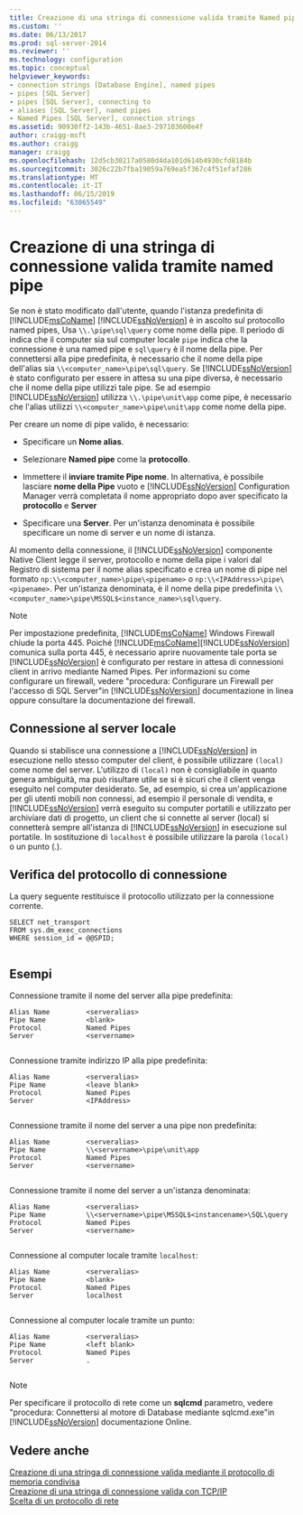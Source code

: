 ```yaml
---
title: Creazione di una stringa di connessione valida tramite Named pipe | Microsoft Docs
ms.custom: ''
ms.date: 06/13/2017
ms.prod: sql-server-2014
ms.reviewer: ''
ms.technology: configuration
ms.topic: conceptual
helpviewer_keywords:
- connection strings [Database Engine], named pipes
- pipes [SQL Server]
- pipes [SQL Server], connecting to
- aliases [SQL Server], named pipes
- Named Pipes [SQL Server], connection strings
ms.assetid: 90930ff2-143b-4651-8ae3-297103600e4f
author: craigg-msft
ms.author: craigg
manager: craigg
ms.openlocfilehash: 12d5cb30217a0580d4da101d614b4930cfd8184b
ms.sourcegitcommit: 3026c22b7fba19059a769ea5f367c4f51efaf286
ms.translationtype: MT
ms.contentlocale: it-IT
ms.lasthandoff: 06/15/2019
ms.locfileid: "63065549"
---
```

# <a name="creating-a-valid-connection-string-using-named-pipes"></a>Creazione di una stringa di connessione valida tramite named pipe
  Se non è stato modificato dall'utente, quando l'istanza predefinita di [!INCLUDE[msCoName](../../includes/msconame-md.md)] [!INCLUDE[ssNoVersion](../../includes/ssnoversion-md.md)] è in ascolto sul protocollo named pipes, Usa `\\.\pipe\sql\query` come nome della pipe. Il periodo di indica che il computer sia sul computer locale `pipe` indica che la connessione è una named pipe e `sql\query` è il nome della pipe. Per connettersi alla pipe predefinita, è necessario che il nome della pipe dell'alias sia `\\<computer_name>\pipe\sql\query`. Se [!INCLUDE[ssNoVersion](../../includes/ssnoversion-md.md)] è stato configurato per essere in attesa su una pipe diversa, è necessario che il nome della pipe utilizzi tale pipe. Se ad esempio [!INCLUDE[ssNoVersion](../../includes/ssnoversion-md.md)] utilizza `\\.\pipe\unit\app` come pipe, è necessario che l'alias utilizzi `\\<computer_name>\pipe\unit\app` come nome della pipe.  
  
 Per creare un nome di pipe valido, è necessario:  
  
-   Specificare un **Nome alias**.  
  
-   Selezionare **Named pipe** come la **protocollo**.  
  
-   Immettere il **inviare tramite Pipe nome**. In alternativa, è possibile lasciare **nome della Pipe** vuoto e [!INCLUDE[ssNoVersion](../../includes/ssnoversion-md.md)] Configuration Manager verrà completata il nome appropriato dopo aver specificato la **protocollo** e **Server**  
  
-   Specificare una **Server**. Per un'istanza denominata è possibile specificare un nome di server e un nome di istanza.  
  
 Al momento della connessione, il [!INCLUDE[ssNoVersion](../../includes/ssnoversion-md.md)] componente Native Client legge il server, protocollo e nome della pipe i valori dal Registro di sistema per il nome alias specificato e crea un nome di pipe nel formato `np:\\<computer_name>\pipe\<pipename>` o `np:\\<IPAddress>\pipe\<pipename>`. Per un'istanza denominata, è il nome della pipe predefinita `\\<computer_name>\pipe\MSSQL$<instance_name>\sql\query`.  
  
> [!NOTE]  
>  Per impostazione predefinita, [!INCLUDE[msCoName](../../includes/msconame-md.md)] Windows Firewall chiude la porta 445. Poiché [!INCLUDE[msCoName](../../includes/msconame-md.md)][!INCLUDE[ssNoVersion](../../includes/ssnoversion-md.md)] comunica sulla porta 445, è necessario aprire nuovamente tale porta se [!INCLUDE[ssNoVersion](../../includes/ssnoversion-md.md)] è configurato per restare in attesa di connessioni client in arrivo mediante Named Pipes. Per informazioni su come configurare un firewall, vedere "procedura: Configurare un Firewall per l'accesso di SQL Server"in [!INCLUDE[ssNoVersion](../../includes/ssnoversion-md.md)] documentazione in linea oppure consultare la documentazione del firewall.  
  
## <a name="connecting-to-the-local-server"></a>Connessione al server locale  
 Quando si stabilisce una connessione a [!INCLUDE[ssNoVersion](../../includes/ssnoversion-md.md)] in esecuzione nello stesso computer del client, è possibile utilizzare `(local)` come nome del server. L'utilizzo di `(local)` non è consigliabile in quanto genera ambiguità, ma può risultare utile se si è sicuri che il client venga eseguito nel computer desiderato. Se, ad esempio, si crea un'applicazione per gli utenti mobili non connessi, ad esempio il personale di vendita, e [!INCLUDE[ssNoVersion](../../includes/ssnoversion-md.md)] verrà eseguito su computer portatili e utilizzato per archiviare dati di progetto, un client che si connette al server (local) si connetterà sempre all'istanza di [!INCLUDE[ssNoVersion](../../includes/ssnoversion-md.md)] in esecuzione sul portatile. In sostituzione di `localhost` è possibile utilizzare la parola `(local)` o un punto (.).  
  
## <a name="verifying-your-connection-protocol"></a>Verifica del protocollo di connessione  
 La query seguente restituisce il protocollo utilizzato per la connessione corrente.  
  
```  
SELECT net_transport   
FROM sys.dm_exec_connections   
WHERE session_id = @@SPID;  
  
```  
  
## <a name="examples"></a>Esempi  
 Connessione tramite il nome del server alla pipe predefinita:  
  
```  
Alias Name         <serveralias>  
Pipe Name          <blank>  
Protocol           Named Pipes  
Server             <servername>  
  
```  
  
 Connessione tramite indirizzo IP alla pipe predefinita:  
  
```  
Alias Name         <serveralias>  
Pipe Name          <leave blank>  
Protocol           Named Pipes  
Server             <IPAddress>  
  
```  
  
 Connessione tramite il nome del server a una pipe non predefinita:  
  
```  
Alias Name         <serveralias>  
Pipe Name          \\<servername>\pipe\unit\app  
Protocol           Named Pipes  
Server             <servername>  
  
```  
  
 Connessione tramite il nome del server a un'istanza denominata:  
  
```  
Alias Name         <serveralias>  
Pipe Name          \\<servername>\pipe\MSSQL$<instancename>\SQL\query  
Protocol           Named Pipes  
Server             <servername>  
  
```  
  
 Connessione al computer locale tramite `localhost`:  
  
```  
Alias Name         <serveralias>  
Pipe Name          <blank>  
Protocol           Named Pipes  
Server             localhost  
  
```  
  
 Connessione al computer locale tramite un punto:  
  
```  
Alias Name         <serveralias>  
Pipe Name          <left blank>  
Protocol           Named Pipes  
Server             .  
  
```  
  
> [!NOTE]  
>  Per specificare il protocollo di rete come un **sqlcmd** parametro, vedere "procedura: Connettersi al motore di Database mediante sqlcmd.exe"in [!INCLUDE[ssNoVersion](../../includes/ssnoversion-md.md)] documentazione Online.  
  
## <a name="see-also"></a>Vedere anche  
 [Creazione di una stringa di connessione valida mediante il protocollo di memoria condivisa](../../../2014/tools/configuration-manager/creating-a-valid-connection-string-using-shared-memory-protocol.md)   
 [Creazione di una stringa di connessione valida con TCP/IP](../../../2014/tools/configuration-manager/creating-a-valid-connection-string-using-tcp-ip.md)   
 [Scelta di un protocollo di rete](../../../2014/tools/configuration-manager/choosing-a-network-protocol.md)  
  
  
